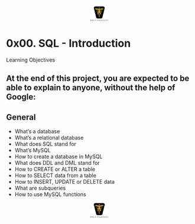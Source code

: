 <p align="center">
<img src="/images/roeHR-01.png" width=10% height=10%>
</p>

# 0x00. SQL - Introduction

Learning Objectives

## At the end of this project, you are expected to be able to explain to anyone, without the help of Google:

## General

- What’s a database
- What’s a relational database
- What does SQL stand for
- What’s MySQL
- How to create a database in MySQL
- What does DDL and DML stand for
- How to CREATE or ALTER a table
- How to SELECT data from a table
- How to INSERT, UPDATE or DELETE data
- What are subqueries
- How to use MySQL functions

<p align="center">
<img src="../images/roeHR-01.png" width=10% height=10%>
</p>
